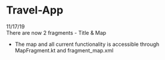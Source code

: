 # Travel-App
11/17/19</br>
There are now 2 fragments - Title & Map</br>
<ul><li>The map and all current functionality is accessible through MapFragment.kt and fragment_map.xml</li></ul>
